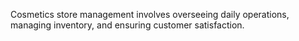  Cosmetics store management involves overseeing daily operations, managing inventory, and ensuring customer satisfaction.
